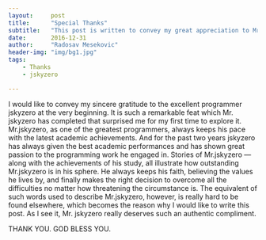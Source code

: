 ```yaml
---
layout:     post
title:      "Special Thanks"
subtitle:   "This post is written to convey my great appreciation to Mr.jskyzero who greatly contributed to this blog."
date:       2016-12-31
author:     "Radosav Mesekovic"
header-img: "img/bg1.jpg"
tags:
    - Thanks
    - jskyzero

---
```


I would like to convey my sincere gratitude to the excellent programmer jskyzero at the very beginning. It is such a remarkable feat which Mr. jskyzero has completed that surprised me for my first time to explore it. Mr.jskyzero, as one of the greatest programmers, always keeps his pace with the latest academic achievements. And for the past two years jskyzero has always given the best academic performances and has shown great passion to the programming work he engaged in. Stories of Mr.jskyzero — along with the achievements of his study, all illustrate how outstanding Mr.jskyzero is in his sphere. He always keeps his faith, believing the values he lives by, and finally makes the right decision to overcome all the difficulties no matter how threatening the circumstance is. The equivalent of such words used to describe Mr.jskyzero, however, is really hard to be found elsewhere, which becomes the reason why I would like to write this post. As I see it, Mr. jskyzero really deserves such an authentic compliment. 

THANK YOU.
GOD BLESS YOU.
